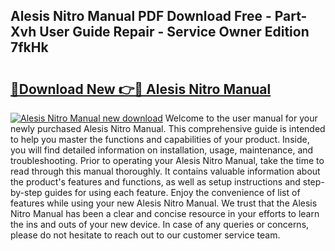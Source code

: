 ## Alesis Nitro Manual PDF Download Free - Part-Xvh User Guide Repair - Service Owner Edition 7fkHk

# <h2><a href="http://bc44633.oget.top/?id=Alesis+Nitro+Manual">🔗Download New 👉🔴 Alesis Nitro Manual</a></h2>

[![Alesis Nitro Manual new download](https://i.imgur.com/5g1atiW.png)](http://bc44633.oget.top/?id=Alesis+Nitro+Manual)
Welcome to the user manual for your newly purchased Alesis Nitro Manual. This comprehensive guide is intended to help you master the functions and capabilities of your product. Inside, you will find detailed information on installation, usage, maintenance, and troubleshooting. Prior to operating your Alesis Nitro Manual, take the time to read through this manual thoroughly. It contains valuable information about the product's features and functions, as well as setup instructions and step-by-step guides for using each feature. Enjoy the convenience of list of features while using your new Alesis Nitro Manual. We trust that the Alesis Nitro Manual has been a clear and concise resource in your efforts to learn the ins and outs of your new device. In case of any queries or concerns, please do not hesitate to reach out to our customer service team.
